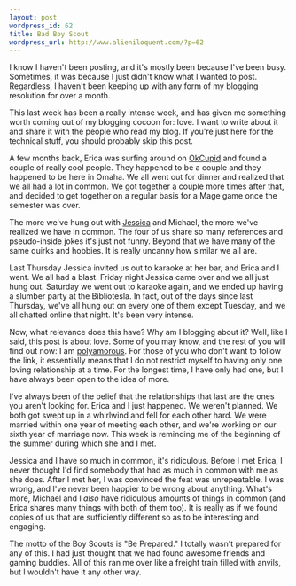 ```yaml
---
layout: post
wordpress_id: 62
title: Bad Boy Scout
wordpress_url: http://www.alieniloquent.com/?p=62
---
```

I know I haven't been posting, and it's mostly been because I've been busy.
Sometimes, it was because I just didn't know what I wanted to post.
Regardless, I haven't been keeping up with any form of my blogging resolution
for over a month.

This last week has been a really intense week, and has given me something
worth coming out of my blogging cocoon for: love. I want to write about it and
share it with the people who read my blog. If you're just here for the
technical stuff, you should probably skip this post.

A few months back, Erica was surfing around on [OkCupid][1] and found a couple
of really cool people. They happened to be a couple and they happened to be
here in Omaha. We all went out for dinner and realized that we all had a lot
in common. We got together a couple more times after that, and decided to get
together on a regular basis for a Mage game once the semester was over.

The more we've hung out with [Jessica][2] and Michael, the more we've realized
we have in common. The four of us share so many references and pseudo-inside
jokes it's just not funny. Beyond that we have many of the same quirks and
hobbies. It is really uncanny how similar we all are.

Last Thursday Jessica invited us out to karaoke at her bar, and Erica and I
went. We all had a blast. Friday night Jessica came over and we all just hung
out. Saturday we went out to karaoke again, and we ended up having a slumber
party at the Bibliotesla. In fact, out of the days since last Thursday, we've
all hung out on every one of them except Tuesday, and we all chatted online
that night. It's been very intense.

Now, what relevance does this have? Why am I blogging about it? Well, like I
said, this post is about love. Some of you may know, and the rest of you will
find out now: I am [polyamorous][3]. For those of you who don't want to follow
the link, it essentially means that I do not restrict myself to having only
one loving relationship at a time. For the longest time, I have only had one,
but I have always been open to the idea of more.

I've always been of the belief that the relationships that last are the ones
you aren't looking for. Erica and I just happened. We weren't planned. We both
got swept up in a whirlwind and fell for each other hard. We were married
within one year of meeting each other, and we're working on our sixth year of
marriage now. This week is reminding me of the beginning of the summer during
which she and I met.

Jessica and I have so much in common, it's ridiculous. Before I met Erica, I
never thought I'd find somebody that had as much in common with me as she
does. After I met her, I was convinced the feat was unrepeatable. I was wrong,
and I've never been happier to be wrong about anything. What's more, Michael
and I _also_ have ridiculous amounts of things in common (and Erica shares
many things with both of them too). It is really as if we found copies of us
that are sufficiently different so as to be interesting and engaging.

The motto of the Boy Scouts is "Be Prepared." I totally wasn't prepared for
any of this. I had just thought that we had found awesome friends and gaming
buddies. All of this ran me over like a freight train filled with anvils, but
I wouldn't have it any other way.

   [1]: http://www.okcupid.com

   [2]: http://really-really.blogspot.com

   [3]: http://en.wikipedia.org/wiki/Polyamory


